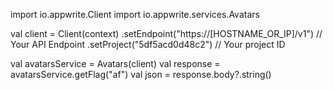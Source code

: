 import io.appwrite.Client
import io.appwrite.services.Avatars

val client = Client(context)
  .setEndpoint("https://[HOSTNAME_OR_IP]/v1") // Your API Endpoint
  .setProject("5df5acd0d48c2") // Your project ID

val avatarsService = Avatars(client)
val response = avatarsService.getFlag("af")
val json = response.body?.string()